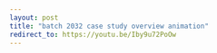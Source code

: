 ```yaml
---
layout: post
title: "batch 2032 case study overview animation"
redirect_to: https://youtu.be/Iby9u72PoOw
---
```

